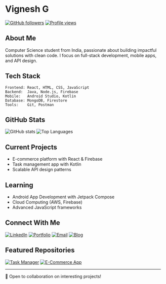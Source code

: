 # Vignesh G

[![GitHub followers](https://img.shields.io/github/followers/vigneshg?label=Follow&style=social)](https://github.com/vigneshg)
[![Profile views](https://komarev.com/ghpvc/?username=vigneshg&label=Profile%20views&color=0e75b6&style=flat)](https://github.com/vigneshg)

## About Me
Computer Science student from India, passionate about building impactful solutions with clean code. I focus on full-stack development, mobile apps, and API design.

## Tech Stack
```
Frontend: React, HTML, CSS, JavaScript
Backend:  Java, Node.js, Firebase
Mobile:   Android Studio, Kotlin
Database: MongoDB, Firestore
Tools:    Git, Postman
```

## GitHub Stats
![GitHub stats](https://github-readme-stats.vercel.app/api?username=vigneshg&show_icons=true&theme=github_dark&hide_border=true)
![Top Languages](https://github-readme-stats.vercel.app/api/top-langs/?username=vigneshg&layout=compact&theme=github_dark&hide_border=true)

## Current Projects
- E-commerce platform with React & Firebase
- Task management app with Kotlin
- Scalable API design patterns

## Learning
- Android App Development with Jetpack Compose
- Cloud Computing (AWS, Firebase)
- Advanced JavaScript frameworks

## Connect With Me
[![LinkedIn](https://img.shields.io/badge/LinkedIn-0077B5?style=flat&logo=linkedin)](https://www.linkedin.com/in/vignesh-g-12345678)
[![Portfolio](https://img.shields.io/badge/Portfolio-4285F4?style=flat&logo=google-chrome&logoColor=white)](https://vigneshgbe.neocities.org)
[![Email](https://img.shields.io/badge/Email-D14836?style=flat&logo=gmail&logoColor=white)](mailto:vigneshgbecse@gmail.com)
[![Blog](https://img.shields.io/badge/Blog-FF5722?style=flat&logo=blogger&logoColor=white)](https://vickystft.blogspot.com)

## Featured Repositories
[![Task Manager](https://github-readme-stats.vercel.app/api/pin/?username=vigneshg&repo=task-manager&theme=github_dark&hide_border=true)](https://github.com/vigneshg/task-manager)
[![E-Commerce App](https://github-readme-stats.vercel.app/api/pin/?username=vigneshg&repo=e-commerce-app&theme=github_dark&hide_border=true)](https://github.com/vigneshg/e-commerce-app)

---

💬 Open to collaboration on interesting projects!
